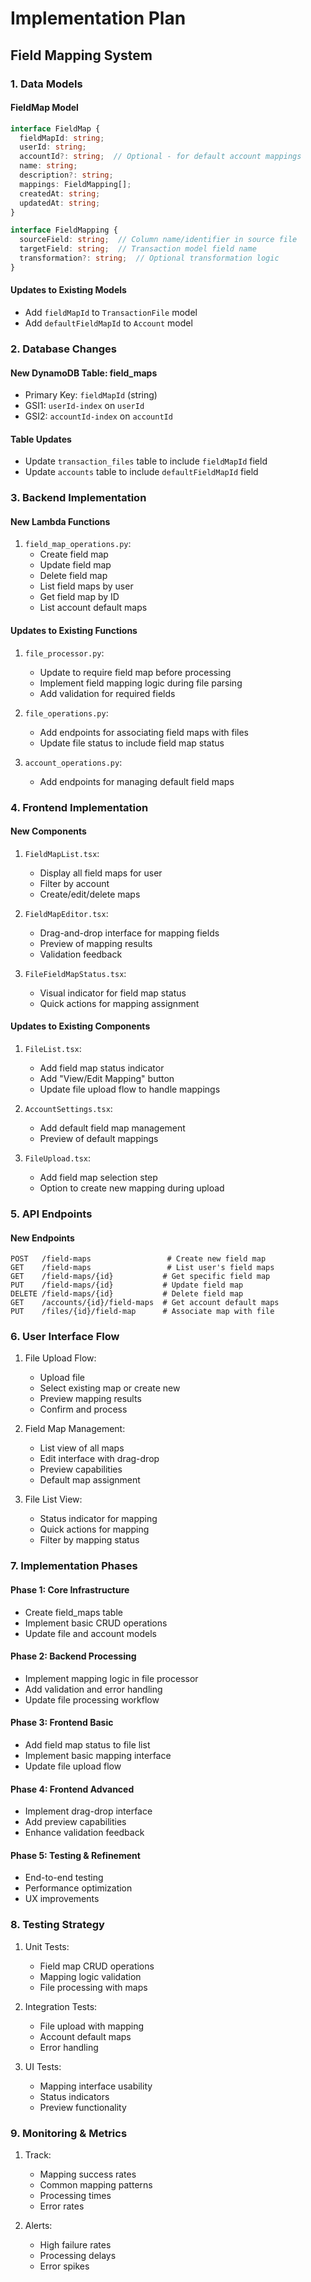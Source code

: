 # Implementation Plan

## Field Mapping System

### 1. Data Models

#### FieldMap Model
```typescript
interface FieldMap {
  fieldMapId: string;
  userId: string;
  accountId?: string;  // Optional - for default account mappings
  name: string;
  description?: string;
  mappings: FieldMapping[];
  createdAt: string;
  updatedAt: string;
}

interface FieldMapping {
  sourceField: string;  // Column name/identifier in source file
  targetField: string;  // Transaction model field name
  transformation?: string;  // Optional transformation logic
}
```

#### Updates to Existing Models
- Add `fieldMapId` to `TransactionFile` model
- Add `defaultFieldMapId` to `Account` model

### 2. Database Changes

#### New DynamoDB Table: field_maps
- Primary Key: `fieldMapId` (string)
- GSI1: `userId-index` on `userId`
- GSI2: `accountId-index` on `accountId`

#### Table Updates
- Update `transaction_files` table to include `fieldMapId` field
- Update `accounts` table to include `defaultFieldMapId` field

### 3. Backend Implementation

#### New Lambda Functions
1. `field_map_operations.py`:
   - Create field map
   - Update field map
   - Delete field map
   - List field maps by user
   - Get field map by ID
   - List account default maps

#### Updates to Existing Functions
1. `file_processor.py`:
   - Update to require field map before processing
   - Implement field mapping logic during file parsing
   - Add validation for required fields

2. `file_operations.py`:
   - Add endpoints for associating field maps with files
   - Update file status to include field map status

3. `account_operations.py`:
   - Add endpoints for managing default field maps

### 4. Frontend Implementation

#### New Components
1. `FieldMapList.tsx`:
   - Display all field maps for user
   - Filter by account
   - Create/edit/delete maps

2. `FieldMapEditor.tsx`:
   - Drag-and-drop interface for mapping fields
   - Preview of mapping results
   - Validation feedback

3. `FileFieldMapStatus.tsx`:
   - Visual indicator for field map status
   - Quick actions for mapping assignment

#### Updates to Existing Components
1. `FileList.tsx`:
   - Add field map status indicator
   - Add "View/Edit Mapping" button
   - Update file upload flow to handle mappings

2. `AccountSettings.tsx`:
   - Add default field map management
   - Preview of default mappings

3. `FileUpload.tsx`:
   - Add field map selection step
   - Option to create new mapping during upload

### 5. API Endpoints

#### New Endpoints
```
POST   /field-maps                 # Create new field map
GET    /field-maps                 # List user's field maps
GET    /field-maps/{id}           # Get specific field map
PUT    /field-maps/{id}           # Update field map
DELETE /field-maps/{id}           # Delete field map
GET    /accounts/{id}/field-maps  # Get account default maps
PUT    /files/{id}/field-map      # Associate map with file
```

### 6. User Interface Flow

1. File Upload Flow:
   - Upload file
   - Select existing map or create new
   - Preview mapping results
   - Confirm and process

2. Field Map Management:
   - List view of all maps
   - Edit interface with drag-drop
   - Preview capabilities
   - Default map assignment

3. File List View:
   - Status indicator for mapping
   - Quick actions for mapping
   - Filter by mapping status

### 7. Implementation Phases

#### Phase 1: Core Infrastructure
- Create field_maps table
- Implement basic CRUD operations
- Update file and account models

#### Phase 2: Backend Processing
- Implement mapping logic in file processor
- Add validation and error handling
- Update file processing workflow

#### Phase 3: Frontend Basic
- Add field map status to file list
- Implement basic mapping interface
- Update file upload flow

#### Phase 4: Frontend Advanced
- Implement drag-drop interface
- Add preview capabilities
- Enhance validation feedback

#### Phase 5: Testing & Refinement
- End-to-end testing
- Performance optimization
- UX improvements

### 8. Testing Strategy

1. Unit Tests:
   - Field map CRUD operations
   - Mapping logic validation
   - File processing with maps

2. Integration Tests:
   - File upload with mapping
   - Account default maps
   - Error handling

3. UI Tests:
   - Mapping interface usability
   - Status indicators
   - Preview functionality

### 9. Monitoring & Metrics

1. Track:
   - Mapping success rates
   - Common mapping patterns
   - Processing times
   - Error rates

2. Alerts:
   - High failure rates
   - Processing delays
   - Error spikes
